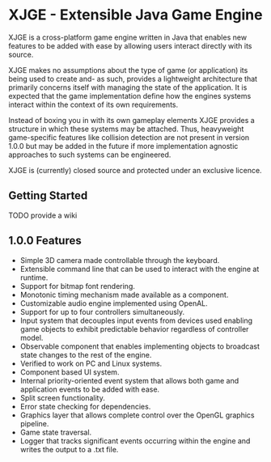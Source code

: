 ﻿# XJGE - Extensible Java Game Engine 
XJGE is a cross-platform game engine written in Java that enables new features to be added with ease by allowing users interact directly with its source.

XJGE makes no assumptions about the type of game (or application) its being used to create and- as such, provides a lightweight architecture that primarily concerns itself with managing the state of the application. It is expected that the game implementation define how the engines systems interact within the context of its own requirements.

Instead of boxing you in with its own gameplay elements XJGE provides a structure in which these systems may be attached. Thus, heavyweight game-specific features like collision detection are not present in version 1.0.0 but may be added in the future if more implementation agnostic approaches to such systems can be engineered.

XJGE is (currently) closed source and protected under an exclusive licence.

## Getting Started
TODO provide a wiki

## 1.0.0 Features
- Simple 3D camera made controllable through the keyboard.
- Extensible command line that can be used to interact with the engine at runtime.
- Support for bitmap font rendering.
- Monotonic timing mechanism made available as a component.
- Customizable audio engine implemented using OpenAL.
- Support for up to four controllers simultaneously.
- Input system that decouples input events from devices used enabling game objects to exhibit predictable behavior regardless of controller model.
- Observable component that enables implementing objects to broadcast state changes to the rest of the engine.
- Verified to work on PC and Linux systems.
- Component based UI system.
- Internal priority-oriented event system that allows both game and application events to be added with ease.
- Split screen functionality.
- Error state checking for dependencies.
- Graphics layer that allows complete control over the OpenGL graphics pipeline.
- Game state traversal.
- Logger that tracks significant events occurring within the engine and writes the output to a .txt file.


